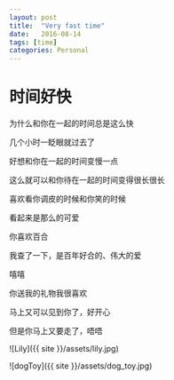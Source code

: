 ```yaml
---
layout: post
title:  "Very fast time"
date:   2016-08-14
tags: [time]
categories: Personal
---
```


# 时间好快

为什么和你在一起的时间总是这么快

几个小时一眨眼就过去了

好想和你在一起的时间变慢一点

这么就可以和你待在一起的时间变得很长很长

喜欢看你调皮的时候和你笑的时候

看起来是那么的可爱

你喜欢百合

我查了一下，是百年好合的、伟大的爱

嘻嘻

你送我的礼物我很喜欢

马上又可以见到你了，好开心

但是你马上又要走了，唔唔

![Lily]({{ site }}/assets/lily.jpg)

![dogToy]({{ site }}/assets/dog_toy.jpg)
